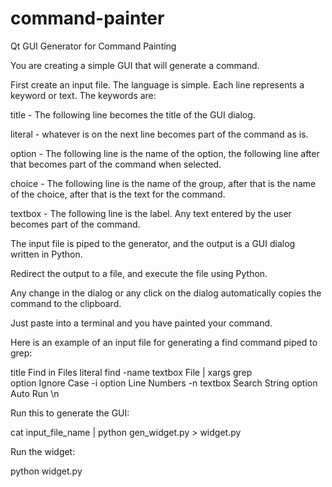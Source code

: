 command-painter
===============

Qt GUI Generator for Command Painting

You are creating a simple GUI that will generate a command.

First create an input file.  The language is simple.  Each line represents a keyword or text.  The keywords are:

title - The following line becomes the title of the GUI dialog.

literal  - whatever is on the next line becomes part of the command as is.

option - The following line is the name of the option, the following line after that becomes part of the command when selected.

choice - The following line is the name of the group, after that is the name of the choice, after that is the text for the command.

textbox - The following line is the label.  Any text entered by the user becomes part of the command.


The input file is piped to the generator, and the output is a GUI dialog written in Python.

Redirect the output to a file, and execute the file using Python.

Any change in the dialog or any click on the dialog automatically copies the command to the clipboard.

Just paste into a terminal and you have painted your command.


Here is an example of an input file for generating a find command piped to grep:

title
Find in Files
literal
find -name 
textbox
File
| xargs grep  
option
Ignore Case
-i
option
Line Numbers
-n
textbox
Search String
option
Auto Run
\n


Run this to generate the GUI:

cat input_file_name | python gen_widget.py > widget.py

Run the widget:

python widget.py
